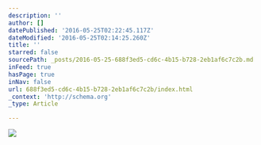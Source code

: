 ```yaml
---
description: ''
author: []
datePublished: '2016-05-25T02:22:45.117Z'
dateModified: '2016-05-25T02:14:25.260Z'
title: ''
starred: false
sourcePath: _posts/2016-05-25-688f3ed5-cd6c-4b15-b728-2eb1af6c7c2b.md
inFeed: true
hasPage: true
inNav: false
url: 688f3ed5-cd6c-4b15-b728-2eb1af6c7c2b/index.html
_context: 'http://schema.org'
_type: Article

---
```

![](https://the-grid-user-content.s3-us-west-2.amazonaws.com/3e3cb377-0179-4275-907b-6c9b20eb8e93.jpg)